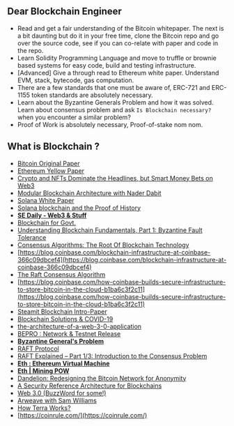 ## Dear Blockchain Engineer

- Read and get a fair understanding of the Bitcoin whitepaper. The next is a bit daunting but do it in your free time, clone the Bitcoin repo and go over 
the source code, see if you can co-relate with paper and code in the repo. 
- Learn Solidity Programming Language and move to truffle or brownie based systems for easy code, build and testing infrastructure. 
- [Advanced] Give a through read to Ethereum white paper. Understand EVM, stack, bytecode, gas computation. 
- There are a few standards that one must be aware of, ERC-721 and ERC-1155 token standards are absolutely necessary. 
- Learn about the Byzantine Generals Problem and how it was solved. Learn about consensus problem and ask `Is Blockchain necessary?` when you encounter a similar problem?
- Proof of Work is absolutely necessary, Proof-of-stake nom nom. 

## What is Blockchain ? 

- [Bitcoin Original Paper](https://bitcoin.org/bitcoin.pdf)
- [Ethereum Yellow Paper](https://ethereum.github.io/yellowpaper/paper.pdf)
- [Crypto and NFTs Dominate the Headlines, but Smart Money Bets on Web3](https://thenewstack.io/crypto-and-nfts-dominate-the-headlines-but-smart-money-bets-on-web3/)
- [Modular Blockchain Architecture with Nader Dabit](https://softwareengineeringdaily.com/2022/08/29/modular-blockchain-architecture/)
- [Solana White Paper](https://solana.com/solana-whitepaper.pdf)
- [Solana blockchain and the Proof of History](https://www.infoworld.com/article/3666736/solana-blockchain-and-the-proof-of-history.html#:~:text=Solana%20is%20considered%20the%20fastest,2022%203%3A00%20am%20PDT)
- [**SE Daily - Web3 & Stuff**](https://softwareengineeringdaily.com/category/web3/)
- [Blockchain for Govt.](https://www.mitre.org/sites/default/files/publications/blockchain-technology-for-government-18-1069.pdf)
- [Understanding Blockchain Fundamentals, Part 1: Byzantine Fault Tolerance](https://medium.com/loom-network/understanding-blockchain-fundamentals-part-1-byzantine-fault-tolerance-245f46fe8419)
- [Consensus Algorithms: The Root Of Blockchain Technology](https://101blockchains.com/consensus-algorithms-blockchain/)
- [https://blog.coinbase.com/blockchain-infrastructure-at-coinbase-366c09dbcef4](https://blog.coinbase.com/blockchain-infrastructure-at-coinbase-366c09dbcef4)
- [The Raft Consensus Algorithm](https://raft.github.io/) 
- [https://blog.coinbase.com/how-coinbase-builds-secure-infrastructure-to-store-bitcoin-in-the-cloud-b1ba6c3f2c11](https://blog.coinbase.com/how-coinbase-builds-secure-infrastructure-to-store-bitcoin-in-the-cloud-b1ba6c3f2c11)
- [Steamit Blockchain Intro-Paper](https://ieeexplore.ieee.org/stamp/stamp.jsp?arnumber=9261418)
- [Blockchain Solutions & COVID-19](https://www.blockchain-council.org/blockchain/blockchain-based-app-to-make-travel-during-the-pandemic-easier/)
- [the-architecture-of-a-web-3-0-application](https://preethikasireddy.com/post/the-architecture-of-a-web-3-0-application)
- [BEPRO : Network & Testnet Release](https://bepronetwork.medium.com/network-testnet-release-13cbfd1fe50d)
- [**Byzantine General's Problem**](https://river.com/learn/what-is-the-byzantine-generals-problem/)
- [RAFT Protocol](https://raft.github.io/)
- [RAFT Explained – Part 1/3: Introduction to the Consensus Problem](https://blog.container-solutions.com/raft-explained-part-1-the-consenus-problem)
- [**Eth : Ethereum Virtual Machine**](https://ethereum.org/en/developers/docs/evm/)
- [**Eth | Mining POW**](https://ethereum.org/en/developers/docs/consensus-mechanisms/pow/mining/)
- [Dandelion: Redesigning the Bitcoin Network for Anonymity](https://medium.com/mit-security-seminar/dandelion-redesigning-the-bitcoin-network-for-anonymity-eee144b7f51)
- [A Security Reference Architecture for Blockchains](https://arxiv.org/pdf/1904.06898.pdf)
- [Web 3.0 (BuzzWord for some!)](https://coinmarketcap.com/alexandria/article/what-is-web-3-0)
- [Arweave with Sam Williams](https://softwareengineeringdaily.com/2022/05/12/arweave-with-sam-williams/)
- [How Terra Works?](https://docs.terra.money/docs/learn/protocol.html)
- [https://coinrule.com/](https://coinrule.com/)
